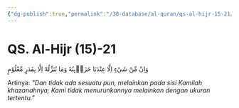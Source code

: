 ```yaml
---
{"dg-publish":true,"permalink":"/30-database/al-quran/qs-al-hijr-15-21/"}
---
```



# QS. Al-Hijr (15)-21
وَاِنْ مِّنْ شَيْءٍ اِلَّا عِنْدَنَا خَزَاۤىِٕنُهٗ وَمَا نُنَزِّلُهٗٓ اِلَّا بِقَدَرٍ مَّعْلُوْمٍ 

Artinya: *"Dan tidak ada sesuatu pun, melainkan pada sisi Kamilah khazanahnya; Kami tidak menurunkannya melainkan dengan ukuran tertentu."*
